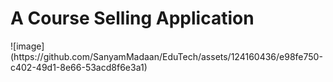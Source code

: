 <h1>A Course Selling Application</h1>
![image](https://github.com/SanyamMadaan/EduTech/assets/124160436/e98fe750-c402-49d1-8e66-53acd8f6e3a1)


